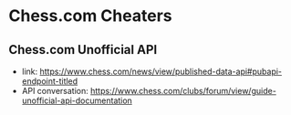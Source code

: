 # Chess.com Cheaters

## Chess.com Unofficial API

- link: https://www.chess.com/news/view/published-data-api#pubapi-endpoint-titled
- API conversation: https://www.chess.com/clubs/forum/view/guide-unofficial-api-documentation